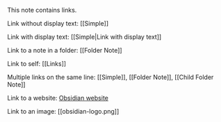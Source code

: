 This note contains links.

Link without display text: [[Simple]]

Link with display text: [[Simple|Link with display text]]

Link to a note in a folder: [[Folder Note]]

Link to self: [[Links]]

Multiple links on the same line: [[Simple]], [[Folder Note]], [[Child Folder Note]]

Link to a website: [Obsidian website](https://obsidian.md/)

Link to an image: [[obsidian-logo.png]]
